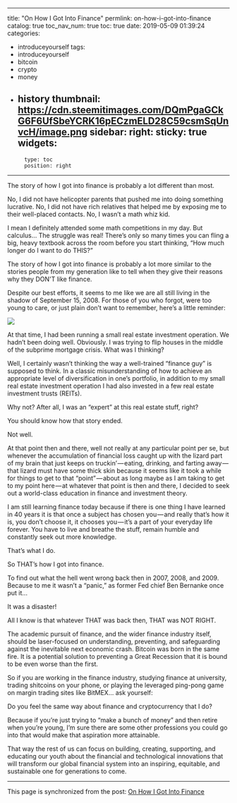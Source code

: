 
---
title: "On How I Got Into Finance"
permlink: on-how-i-got-into-finance
catalog: true
toc_nav_num: true
toc: true
date: 2019-05-09 01:39:24
categories:
- introduceyourself
tags:
- introduceyourself
- bitcoin
- crypto
- money
- history
thumbnail: https://cdn.steemitimages.com/DQmPgaGCkG6F6UfSbeYCRK16pECzmELD28C59csmSqUnvcH/image.png
sidebar:
    right:
        sticky: true
widgets:
    -
        type: toc
        position: right
---


The story of how I got into finance is probably a lot different than most.

No, I did not have helicopter parents that pushed me into doing something lucrative. No, I did not have rich relatives that helped me by exposing me to their well-placed contacts. No, I wasn’t a math whiz kid.

I mean I definitely attended some math competitions in my day. But calculus… The struggle was real! There’s only so many times you can fling a big, heavy textbook across the room before you start thinking, “How much longer do I want to do THIS?”

The story of how I got into finance is probably a lot more similar to the stories people from my generation like to tell when they give their reasons why they DON'T like finance.

Despite our best efforts, it seems to me like we are all still living in the shadow of September 15, 2008. For those of you who forgot, were too young to care, or just plain don’t want to remember, here’s a little reminder:

![](https://cdn.steemitimages.com/DQmPgaGCkG6F6UfSbeYCRK16pECzmELD28C59csmSqUnvcH/image.png)

At that time, I had been running a small real estate investment operation. We hadn’t been doing well. Obviously. I was trying to flip houses in the middle of the subprime mortgage crisis. What was I thinking?

Well, I certainly wasn’t thinking the way a well-trained “finance guy” is supposed to think. In a classic misunderstanding of how to achieve an appropriate level of diversification in one’s portfolio, in addition to my small real estate investment operation I had also invested in a few real estate investment trusts (REITs).

Why not? After all, I was an “expert” at this real estate stuff, right?

You should know how that story ended.

Not well.

At that point then and there, well not really at any particular point per se, but whenever the accumulation of financial loss caught up with the lizard part of my brain that just keeps on truckin’ — eating, drinking, and farting away — that lizard must have some thick skin because it seems like it took a while for things to get to that “point” — about as long maybe as I am taking to get to my point here — at whatever that point is then and there, I decided to seek out a world-class education in finance and investment theory.

I am still learning finance today because if there is one thing I have learned in 40 years it is that once a subject has chosen you — and really that’s how it is, you don’t choose it, it chooses you — it’s a part of your everyday life forever. You have to live and breathe the stuff, remain humble and constantly seek out more knowledge.

That’s what I do.

So THAT’s how I got into finance.

To find out what the hell went wrong back then in 2007, 2008, and 2009. Because to me it wasn’t a “panic,” as former Fed chief Ben Bernanke once put it...

It was a disaster!

All I know is that whatever THAT was back then, THAT was NOT RIGHT.

The academic pursuit of finance, and the wider finance industry itself, should be laser-focused on understanding, preventing, and safeguarding against the inevitable next economic crash. Bitcoin was born in the same fire. It is a potential solution to preventing a Great Recession that it is bound to be even worse than the first.

So if you are working in the finance industry, studying finance at university, trading shitcoins on your phone, or playing the leveraged ping-pong game on margin trading sites like BitMEX... ask yourself:

Do you feel the same way about finance and cryptocurrency that I do?

Because if you’re just trying to “make a bunch of money” and then retire when you’re young, I’m sure there are some other professions you could go into that would make that aspiration more attainable.

That way the rest of us can focus on building, creating, supporting, and educating our youth about the financial and technological innovations that will transform our global financial system into an inspiring, equitable, and sustainable one for generations to come.

- - -

This page is synchronized from the post: [On How I Got Into Finance](https://steemit.com/@shanghaipreneur/on-how-i-got-into-finance)
